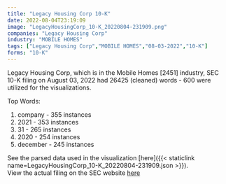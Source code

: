 ```yaml
---
title: "Legacy Housing Corp 10-K"
date: 2022-08-04T23:19:09
image: "LegacyHousingCorp_10-K_20220804-231909.png"
companies: "Legacy Housing Corp"
industry: "MOBILE HOMES"
tags: ["Legacy Housing Corp","MOBILE HOMES","08-03-2022","10-K"]
forms: "10-K"
---
```

Legacy Housing Corp, which is in the Mobile Homes [2451] industry, SEC 10-K filing on August 03, 2022 had 26425 (cleaned) words - 600 were utilized for the visualizations.

Top Words:
1. company - 355 instances
2. 2021 - 353 instances
3. 31 - 265 instances
4. 2020 - 254 instances
5. december - 245 instances


See the parsed data used in the visualization [here]({{< staticlink name=LegacyHousingCorp_10-K_20220804-231909.json >}}).  
View the actual filing on the SEC website [here](https://www.sec.gov/Archives/edgar/data/1436208/0001558370-22-011928.txt)